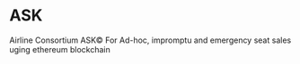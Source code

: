 # ASK
Airline Consortium ASK© For Ad-hoc, impromptu and emergency seat sales uging ethereum blockchain
